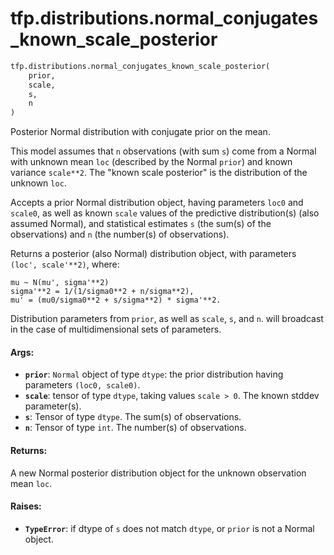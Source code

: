 <div itemscope itemtype="http://developers.google.com/ReferenceObject">
<meta itemprop="name" content="tfp.distributions.normal_conjugates_known_scale_posterior" />
<meta itemprop="path" content="Stable" />
</div>

# tfp.distributions.normal_conjugates_known_scale_posterior

``` python
tfp.distributions.normal_conjugates_known_scale_posterior(
    prior,
    scale,
    s,
    n
)
```

Posterior Normal distribution with conjugate prior on the mean.

This model assumes that `n` observations (with sum `s`) come from a
Normal with unknown mean `loc` (described by the Normal `prior`)
and known variance `scale**2`. The "known scale posterior" is
the distribution of the unknown `loc`.

Accepts a prior Normal distribution object, having parameters
`loc0` and `scale0`, as well as known `scale` values of the predictive
distribution(s) (also assumed Normal),
and statistical estimates `s` (the sum(s) of the observations) and
`n` (the number(s) of observations).

Returns a posterior (also Normal) distribution object, with parameters
`(loc', scale'**2)`, where:

```
mu ~ N(mu', sigma'**2)
sigma'**2 = 1/(1/sigma0**2 + n/sigma**2),
mu' = (mu0/sigma0**2 + s/sigma**2) * sigma'**2.
```

Distribution parameters from `prior`, as well as `scale`, `s`, and `n`.
will broadcast in the case of multidimensional sets of parameters.

#### Args:

* <b>`prior`</b>: `Normal` object of type `dtype`:
    the prior distribution having parameters `(loc0, scale0)`.
* <b>`scale`</b>: tensor of type `dtype`, taking values `scale > 0`.
    The known stddev parameter(s).
* <b>`s`</b>: Tensor of type `dtype`. The sum(s) of observations.
* <b>`n`</b>: Tensor of type `int`. The number(s) of observations.


#### Returns:

A new Normal posterior distribution object for the unknown observation
mean `loc`.


#### Raises:

* <b>`TypeError`</b>: if dtype of `s` does not match `dtype`, or `prior` is not a
    Normal object.